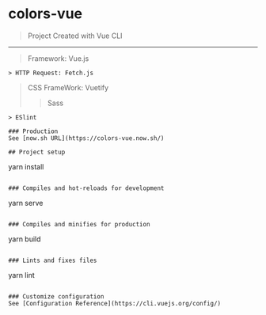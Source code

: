 # colors-vue

> Project Created with Vue CLI
---
> Framework: Vue.js
```
> HTTP Request: Fetch.js
```
> CSS FrameWork: Vuetify
>> Sass
```
> ESlint

### Production
See [now.sh URL](https://colors-vue.now.sh/)

## Project setup
```
yarn install
```

### Compiles and hot-reloads for development
```
yarn serve
```

### Compiles and minifies for production
```
yarn build
```

### Lints and fixes files
```
yarn lint
```

### Customize configuration
See [Configuration Reference](https://cli.vuejs.org/config/)
